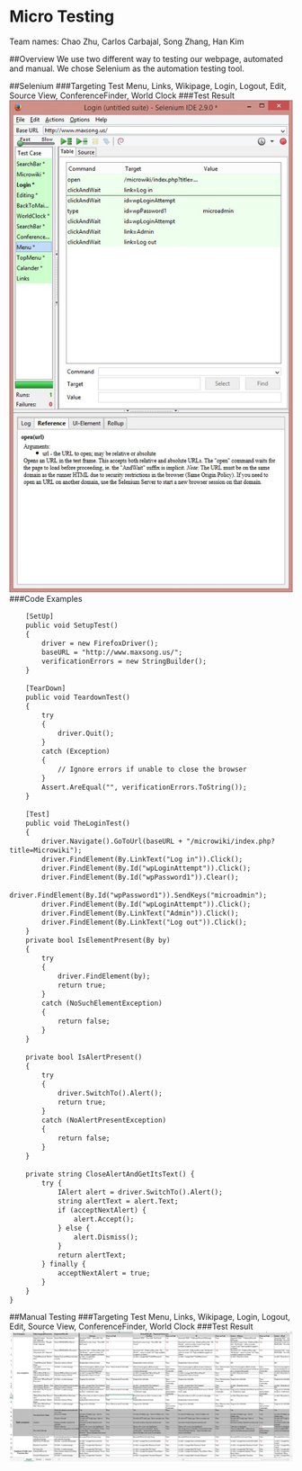 # Micro Testing

Team names: 
Chao Zhu,
Carlos Carbajal,
Song Zhang,
Han Kim

##Overview
We use two different way to testing our webpage, automated and manual.
We chose Selenium as the automation testing tool.

##Selenium
###Targeting Test 
Menu, Links, Wikipage, Login, Logout, Edit, Source View, ConferenceFinder, World Clock 
###Test Result
![alt tag](https://github.com/asu-cis-capstone/micro/blob/master/Release-0.6/TestResult.jpg)
###Code Examples

        [SetUp]
        public void SetupTest()
        {
            driver = new FirefoxDriver();
            baseURL = "http://www.maxsong.us/";
            verificationErrors = new StringBuilder();
        }
        
        [TearDown]
        public void TeardownTest()
        {
            try
            {
                driver.Quit();
            }
            catch (Exception)
            {
                // Ignore errors if unable to close the browser
            }
            Assert.AreEqual("", verificationErrors.ToString());
        }
        
        [Test]
        public void TheLoginTest()
        {
            driver.Navigate().GoToUrl(baseURL + "/microwiki/index.php?title=Microwiki");
            driver.FindElement(By.LinkText("Log in")).Click();
            driver.FindElement(By.Id("wpLoginAttempt")).Click();
            driver.FindElement(By.Id("wpPassword1")).Clear();
            driver.FindElement(By.Id("wpPassword1")).SendKeys("microadmin");
            driver.FindElement(By.Id("wpLoginAttempt")).Click();
            driver.FindElement(By.LinkText("Admin")).Click();
            driver.FindElement(By.LinkText("Log out")).Click();
        }
        private bool IsElementPresent(By by)
        {
            try
            {
                driver.FindElement(by);
                return true;
            }
            catch (NoSuchElementException)
            {
                return false;
            }
        }
        
        private bool IsAlertPresent()
        {
            try
            {
                driver.SwitchTo().Alert();
                return true;
            }
            catch (NoAlertPresentException)
            {
                return false;
            }
        }
        
        private string CloseAlertAndGetItsText() {
            try {
                IAlert alert = driver.SwitchTo().Alert();
                string alertText = alert.Text;
                if (acceptNextAlert) {
                    alert.Accept();
                } else {
                    alert.Dismiss();
                }
                return alertText;
            } finally {
                acceptNextAlert = true;
            }
        }
    }


##Manual Testing
###Targeting Test 
Menu, Links, Wikipage, Login, Logout, Edit, Source View, ConferenceFinder, World Clock 
###Test Result
![alt tag](https://github.com/asu-cis-capstone/micro/blob/master/Release-0.6/Spreadsheet.jpg)
